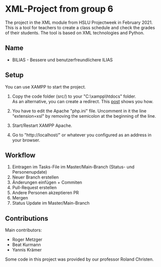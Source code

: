 # XML-Project from group 6

The project in the XML module from HSLU Projectweek in February 2021.
This is a tool for teachers to create a class schedule and check the grades of their students.
The tool is based on XML technologies and Python.

## Name

* BILIAS - Bessere und benutzerfreundlichere ILIAS

## Setup

You can use XAMPP to start the project.

1. Copy the code folder (src/) to your "C:\xampp\htdocs" folder.<br>As an alternative, you can create a redirect. This [post](https://stackoverflow.com/questions/1408/make-xampp-apache-serve-file-outside-of-htdocs-folder) shows you how.

2. You have to edit the Apache "php.ini" file. Uncomment in it the line "extension=xsl" by removing the semicolon at the beginning of the line.

3. Start/Restart XAMPP Apache.

4. Go to "http://localhost/" or whatever you configured as an address in your browser.

## Workflow

1. Eintragen im Tasks-File im Master/Main-Branch (Status- und Personenupdate)
2. Neuer Branch erstellen
3. Änderungen einfügen + Commiten
4. Pull-Request erstellen
5. Andere Personen akzeptieren PR
6. Mergen
7. Status Update im Master/Main-Branch

## Contributions

Main contributors:
* Roger Metzger
* Beat Kurmann
* Yannis Krämer

Some code in this project was provided by our professor Roland Christen.
